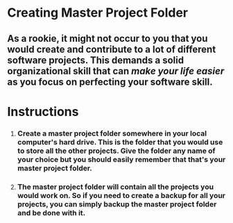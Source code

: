 # **Creating Master Project Folder**

## As a rookie, it might not occur to you that you would create and contribute to a lot of different software projects. This demands a solid organizational skill that can _**make your life easier**_ as you focus on perfecting your software skill.


# **Instructions**

1. ### Create a master project folder somewhere in your local computer's hard drive. This is the folder that you would use to store all the other projects. Give the folder any name of your choice but you should easily remember that that's your master project folder. 

2. ### The master project folder will contain all the projects you would work on. So if you need to create a backup for all your projects, you can simply backup the master project folder and be done with it. 

